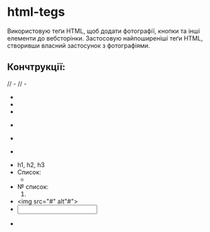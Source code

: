 # html-tegs
Використовую теґи HTML, щоб додати фотографії, кнопки та інші елементи до вебсторінки.  Застосовую найпоширеніші теґи HTML, створивши власний застосунок з фотографіями.

## Кончтрукції:

// - <!DOCTYPE html>
// - <html lang="en">
- <head></head>
- <title></title>
- <body></body>
- <p></p>
- <main></main>
- <section></section>
- h1, h2, h3
- Список:
  <ul>
  <li></li>
  </ul>
- № список:
  <ol>
    <li></li>
  </ol>
- <img src="#" alt"#">
- <label><input id="" type="" name="" value="" checked></label>
- <form action=""></form>

